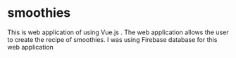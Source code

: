 # smoothies
This is web application of using Vue.js .  The web application allows the user to create the recipe of smoothies.
I was using Firebase database for this web application
